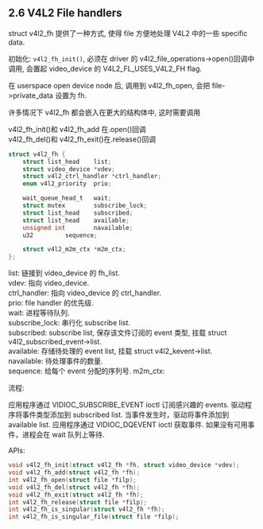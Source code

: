 ## 2.6 V4L2 File handlers

struct v4l2_fh 提供了一种方式, 使得 file 方便地处理 V4L2 中的一些 specific data.

初始化: `v4l2_fh_init()`, 必须在 driver 的 v4l2_file_operations->open()回调中调用,
会置起 video_device 的 V4L2_FL_USES_V4L2_FH flag.

在 userspace open device node 后, 调用到 v4l2_fh_open, 会把 file->private_data 设置为 fh.

许多情况下 v4l2_fh 都会嵌入在更大的结构体中, 这时需要调用

v4l2_fh_init()和 v4l2_fh_add 在.open()回调  
v4l2_fh_del()和 v4l2_fh_exit()在.release()回调

```c
struct v4l2_fh {
	struct list_head	list;
	struct video_device	*vdev;
	struct v4l2_ctrl_handler *ctrl_handler;
	enum v4l2_priority	prio;

	wait_queue_head_t	wait;
	struct mutex		subscribe_lock;
	struct list_head	subscribed;
	struct list_head	available;
	unsigned int		navailable;
	u32			sequence;

	struct v4l2_m2m_ctx	*m2m_ctx;
};
```

list: 链接到 video_device 的 fh_list.  
vdev: 指向 video_device.  
ctrl_handler: 指向 video_device 的 ctrl_handler.  
prio: file handler 的优先级.  
wait: 进程等待队列.  
subscribe_lock: 串行化 subscribe list.  
subscribed: subscribe list, 保存该文件订阅的 event 类型, 挂载 struct v4l2_subscribed_event->list.  
available: 存储待处理的 event list, 挂载 struct v4l2_kevent->list.  
navailable: 待处理事件的数量.  
sequence: 给每个 event 分配的序列号.
m2m_ctx:

流程:

应用程序通过 VIDIOC_SUBSCRIBE_EVENT ioctl 订阅感兴趣的 events.
驱动程序将事件类型添加到 subscribed list.
当事件发生时，驱动将事件添加到 available list.
应用程序通过 VIDIOC_DQEVENT ioctl 获取事件.
如果没有可用事件，进程会在 wait 队列上等待.

APIs:

```c
void v4l2_fh_init(struct v4l2_fh *fh, struct video_device *vdev);
void v4l2_fh_add(struct v4l2_fh *fh);
int v4l2_fh_open(struct file *filp);
void v4l2_fh_del(struct v4l2_fh *fh);
void v4l2_fh_exit(struct v4l2_fh *fh);
int v4l2_fh_release(struct file *filp);
int v4l2_fh_is_singular(struct v4l2_fh *fh);
int v4l2_fh_is_singular_file(struct file *filp);
```
